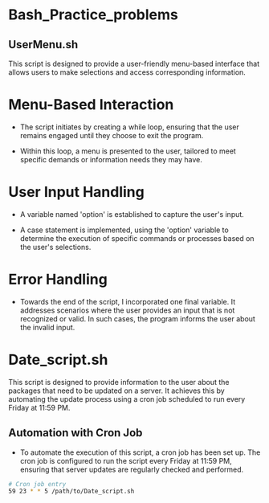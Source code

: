 # Bash_Practice_problems
## UserMenu.sh

This script is designed to provide a user-friendly menu-based interface that allows users to make selections and access corresponding information.

# Menu-Based Interaction

- The script initiates by creating a while loop, ensuring that the user remains engaged until they choose to exit the program.

- Within this loop, a menu is presented to the user, tailored to meet specific demands or information needs they may have.

# User Input Handling

- A variable named 'option' is established to capture the user's input. 

- A case statement is implemented, using the 'option' variable to determine the execution of specific commands or processes based on the user's selections.

# Error Handling

- Towards the end of the script, I incorporated one final variable. It addresses scenarios where the user provides an input that is not recognized or valid. In such cases, the program informs the user about the invalid input.


# Date_script.sh

This script is designed to provide information to the user about the packages that need to be updated on a server. It achieves this by automating the update process using a cron job scheduled to run every Friday at 11:59 PM.

## Automation with Cron Job

- To automate the execution of this script, a cron job has been set up. The cron job is configured to run the script every Friday at 11:59 PM, ensuring that server updates are regularly checked and performed.

```bash
# Cron job entry
59 23 * * 5 /path/to/Date_script.sh


